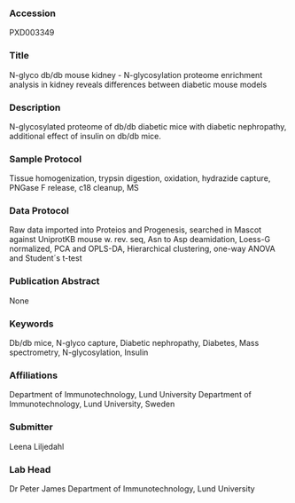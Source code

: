 ### Accession
PXD003349

### Title
N-glyco db/db mouse kidney -  N-glycosylation proteome enrichment analysis in kidney reveals differences between diabetic mouse models

### Description
N-glycosylated proteome of db/db diabetic mice with diabetic nephropathy, additional effect of insulin on db/db mice.

### Sample Protocol
Tissue homogenization, trypsin digestion, oxidation, hydrazide capture, PNGase F release, c18 cleanup, MS

### Data Protocol
Raw data imported into Proteios and Progenesis, searched in Mascot against UniprotKB mouse w. rev. seq, Asn to Asp deamidation, Loess-G normalized, PCA and OPLS-DA, Hierarchical clustering, one-way ANOVA and Student´s t-test

### Publication Abstract
None

### Keywords
Db/db mice, N-glyco capture, Diabetic nephropathy, Diabetes, Mass spectrometry, N-glycosylation, Insulin

### Affiliations
Department of Immunotechnology, Lund University
Department of Immunotechnology, Lund University, Sweden

### Submitter
Leena Liljedahl

### Lab Head
Dr Peter James
Department of Immunotechnology, Lund University


